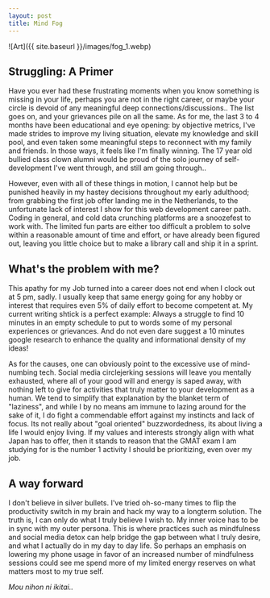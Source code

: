 ```yaml
---
layout: post
title: Mind Fog
---
```


![Art]({{ site.baseurl }}/images/fog_1.webp)

## Struggling: A Primer

Have you ever had these frustrating moments when you know something is missing in your life, perhaps you are not in the right career, or maybe your circle is devoid of any meaningful deep connections/discussions.. The list goes on, and your grievances pile on all the same. As for me, the last 3 to 4 months have been educational and eye opening: by objective metrics, I've made strides to improve my living situation, elevate my knowledge and skill pool, and even taken some meaningful steps to reconnect with my family and friends. In those ways, it feels like I'm finally winning. The 17 year old bullied class clown alumni would be proud of the solo journey of self-development I've went through, and still am going through..

However, even with all of these things in motion, I cannot help but be punished heavily in my hastey decisions throughout my early adulthood; from grabbing the first job offer landing me in the Netherlands, to the unfortunate lack of interest I show for this web development career path. Coding in general, and cold data crunching platforms are a snoozefest to work with. The limited fun parts are either too difficult a problem to solve within a reasonable amount of time and effort, or have already been figured out, leaving you little choice but to make a library call and ship it in a sprint.

## What's the problem with me?

This apathy for my Job turned into a career does not end when I clock out at 5 pm, sadly. I usually keep that same energy going for any hobby or interest that requires even 5% of daily effort to become competent at. My current writing shtick is a perfect example: Always a struggle to find 10 minutes in an empty schedule to put to words some of my personal experiences or grievances. And do not even dare suggest a 10 minutes google research to enhance the quality and informational density of my ideas!

As for the causes, one can obviously point to the excessive use of mind-numbing tech. Social media circlejerking sessions will leave you mentally exhausted, where all of your good will and energy is saped away, with nothing left to give for activities that truly matter to your development as a human. We tend to simplify that explanation by the blanket term of "laziness", and while I by no means am immune to lazing around for the sake of it, I do fight a commendable effort against my instincts and lack of focus. Its not really about "goal oriented" buzzwordedness, its about living a life I would enjoy living. If my values and interests strongly align with what Japan has to offer, then it stands to reason that the GMAT exam I am studying for is the number 1 activity I should be prioritizing, even over my job.

## A way forward

I don't believe in silver bullets. I've tried oh-so-many times to flip the productivity switch in my brain and hack my way to a longterm solution. The truth is, I can only do what I truly believe I wish to. My inner voice has to be in sync with my outer persona. This is where practices such as mindfulness and social media detox can help bridge the gap between what I truly desire, and what I actually do in my day to day life. So perhaps an emphasis on lowering my phone usage in favor of an increased number of mindfulness sessions could see me spend more of my limited energy reserves on what matters most to my true self.

_Mou nihon ni ikitai.._